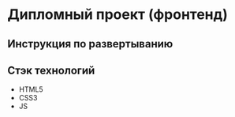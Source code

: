 # Дипломный проект (фронтенд)

## Инструкция по развертыванию

## Стэк технологий
+ HTML5
+ CSS3
+ JS
